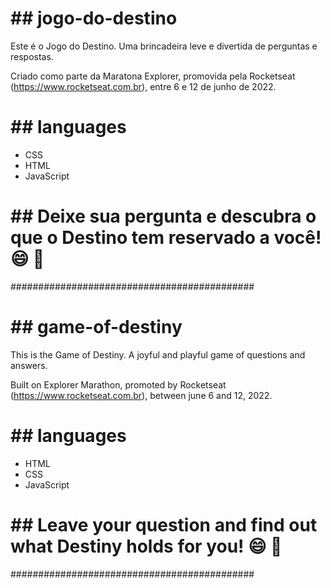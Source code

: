 # ## jogo-do-destino

Este é o Jogo do Destino. Uma brincadeira leve e divertida de perguntas e respostas.

Criado como parte da Maratona Explorer, promovida pela Rocketseat (https://www.rocketseat.com.br), entre 6 e 12 de junho de 2022.

# ## languages
- CSS
- HTML
- JavaScript

# ## Deixe sua pergunta e descubra o que o Destino tem reservado a você! 😄 🔮

############################################

# ## game-of-destiny

This is the Game of Destiny. A joyful and playful game of questions and answers.

Built on Explorer Marathon, promoted by Rocketseat (https://www.rocketseat.com.br), between june 6 and 12, 2022.

# ## languages
- HTML
- CSS
- JavaScript

# ## Leave your question and find out what Destiny holds for you!  😄 🔮

############################################
